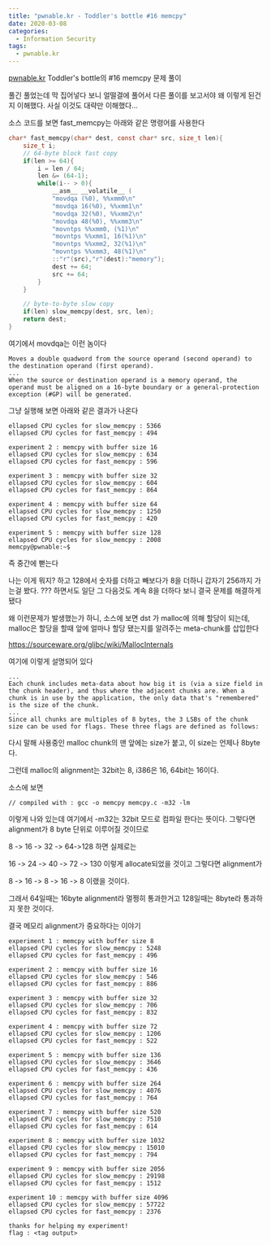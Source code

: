 ```yaml
---
title: "pwnable.kr - Toddler's bottle #16 memcpy"
date: 2020-03-08
categories:
  - Information Security
tags:
  - pwnable.kr
---
```


[pwnable.kr][pwnable.kr] Toddler's bottle의 #16 memcpy 문제 풀이

풀긴 풀었는데 막 집어넣다 보니 얼떨결에 풀어서 다른 풀이를 보고서야 왜 이렇게 된건지 이해했다. 사실 이것도 대략만 이해했다...

소스 코드를 보면 fast_memcpy는 아래와 같은 명령어를 사용한다

```c
char* fast_memcpy(char* dest, const char* src, size_t len){
	size_t i;
	// 64-byte block fast copy
	if(len >= 64){
		i = len / 64;
		len &= (64-1);
		while(i-- > 0){
			__asm__ __volatile__ (
			"movdqa (%0), %%xmm0\n"
			"movdqa 16(%0), %%xmm1\n"
			"movdqa 32(%0), %%xmm2\n"
			"movdqa 48(%0), %%xmm3\n"
			"movntps %%xmm0, (%1)\n"
			"movntps %%xmm1, 16(%1)\n"
			"movntps %%xmm2, 32(%1)\n"
			"movntps %%xmm3, 48(%1)\n"
			::"r"(src),"r"(dest):"memory");
			dest += 64;
			src += 64;
		}
	}

	// byte-to-byte slow copy
	if(len) slow_memcpy(dest, src, len);
	return dest;
}
```

여기에서 movdqa는 이런 놈이다
~~~
Moves a double quadword from the source operand (second operand) to the destination operand (first operand). 
...
When the source or destination operand is a memory operand, the operand must be aligned on a 16-byte boundary or a general-protection exception (#GP) will be generated.
~~~

그냥 실행해 보면 아래와 같은 결과가 나온다
~~~
ellapsed CPU cycles for slow_memcpy : 5366
ellapsed CPU cycles for fast_memcpy : 494

experiment 2 : memcpy with buffer size 16
ellapsed CPU cycles for slow_memcpy : 634
ellapsed CPU cycles for fast_memcpy : 596

experiment 3 : memcpy with buffer size 32
ellapsed CPU cycles for slow_memcpy : 604
ellapsed CPU cycles for fast_memcpy : 864

experiment 4 : memcpy with buffer size 64
ellapsed CPU cycles for slow_memcpy : 1250
ellapsed CPU cycles for fast_memcpy : 420

experiment 5 : memcpy with buffer size 128
ellapsed CPU cycles for slow_memcpy : 2008
memcpy@pwnable:~$ 
~~~

즉 중간에 뻗는다

나는 이게 뭐지? 하고 128에서 숫자를 더하고 빼보다가 8을 더하니 갑자기 256까지 가는걸 봤다.
??? 하면서도 일단 그 다음것도 계속 8을 더하다 보니 결국 문제를 해결하게 됐다

왜 이런문제가 발생했는가 하니, 소스에 보면 dst 가 malloc에 의해 할당이 되는데, malloc은 할당을 할때 앞에 얼마나 할당 됐는지를 알려주는 meta-chunk를 삽입한다

https://sourceware.org/glibc/wiki/MallocInternals

여기에 이렇게 설명되어 있다

~~~
...
Each chunk includes meta-data about how big it is (via a size field in the chunk header), and thus where the adjacent chunks are. When a chunk is in use by the application, the only data that's "remembered" is the size of the chunk. 
...
Since all chunks are multiples of 8 bytes, the 3 LSBs of the chunk size can be used for flags. These three flags are defined as follows:
~~~

다시 말해 사용중인 malloc chunk의 맨 앞에는 size가 붙고, 이 size는 언제나 8byte다.

그런데 malloc의 alignment는 32bit는 8, i386은 16, 64bit는 16이다.

소스에 보면 
~~~
// compiled with : gcc -o memcpy memcpy.c -m32 -lm
~~~

이렇게 나와 있는데 여기에서 -m32는 32bit 모드로 컴파일 한다는 뜻이다. 그렇다면 alignment가 8 byte 단위로 이루어질 것이므로

8 ->  16 ->   32 -> 64->128 하면 실제로는

16 ->  24 ->   40 -> 72 -> 130 이렇게 allocate되었을 것이고 그렇다면 alignment가

8 -> 16 -> 8 -> 16 -> 8 이랬을 것이다.

그래서 64일때는 16byte alignment라 멀쩡히 통과한거고 128일때는 8byte라 통과하지 못한 것이다.

결국 메모리 alignment가 중요하다는 이야기

~~~
experiment 1 : memcpy with buffer size 8
ellapsed CPU cycles for slow_memcpy : 5248
ellapsed CPU cycles for fast_memcpy : 496

experiment 2 : memcpy with buffer size 16
ellapsed CPU cycles for slow_memcpy : 546
ellapsed CPU cycles for fast_memcpy : 886

experiment 3 : memcpy with buffer size 32
ellapsed CPU cycles for slow_memcpy : 706
ellapsed CPU cycles for fast_memcpy : 832

experiment 4 : memcpy with buffer size 72
ellapsed CPU cycles for slow_memcpy : 1206
ellapsed CPU cycles for fast_memcpy : 522

experiment 5 : memcpy with buffer size 136
ellapsed CPU cycles for slow_memcpy : 3646
ellapsed CPU cycles for fast_memcpy : 436

experiment 6 : memcpy with buffer size 264
ellapsed CPU cycles for slow_memcpy : 4076
ellapsed CPU cycles for fast_memcpy : 764

experiment 7 : memcpy with buffer size 520
ellapsed CPU cycles for slow_memcpy : 7510
ellapsed CPU cycles for fast_memcpy : 614

experiment 8 : memcpy with buffer size 1032
ellapsed CPU cycles for slow_memcpy : 15010
ellapsed CPU cycles for fast_memcpy : 794

experiment 9 : memcpy with buffer size 2056
ellapsed CPU cycles for slow_memcpy : 29198
ellapsed CPU cycles for fast_memcpy : 1512

experiment 10 : memcpy with buffer size 4096
ellapsed CPU cycles for slow_memcpy : 57722
ellapsed CPU cycles for fast_memcpy : 2376

thanks for helping my experiment!
flag : <tag output>
~~~

[pwnable.kr]: https://pwnable.kr

<!-- 1_w4nn4_br34K_th3_m3m0ry_4lignm3nt -->